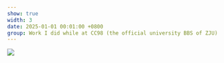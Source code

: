 ```yaml
---
show: true
width: 3
date: 2025-01-01 00:01:00 +0800
group: Work I did while at CC98 (the official university BBS of ZJU)
---
```

<div>
    <img data-src="{{ 'assets/images/paintings/cc98/2025-01-01.png' | relative_url }}" class="lazy w-100 rounded" src="{{ '/assets/images/empty_300x200.png' | relative_url }}" data-toggle="tooltip" data-placement="top">
</div>
